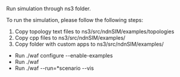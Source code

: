 Run simulation through ns3 folder.

To run the simulation, please follow the following steps:

1) Copy topology text files to ns3/src/ndnSIM/examples/topologies
2) Copy cpp files to ns3/src/ndnSIM/examples/
3) Copy folder with custom apps to ns3/src/ndnSIM/examples/

- Run ./waf configure --enable-examples
- Run ./waf
- Run ./waf --run=*scenario --vis
